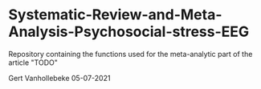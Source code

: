 # Systematic-Review-and-Meta-Analysis-Psychosocial-stress-EEG

Repository containing the functions used for the meta-analytic part of the article "TODO"

Gert Vanhollebeke 
05-07-2021
